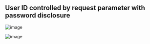 ## User ID controlled by request parameter with password disclosure  

![image](https://user-images.githubusercontent.com/22276823/124345145-41167180-dc01-11eb-8c8f-ba332422f262.png)

![image](https://user-images.githubusercontent.com/22276823/124345155-5ab7b900-dc01-11eb-9981-404dc3667204.png)

